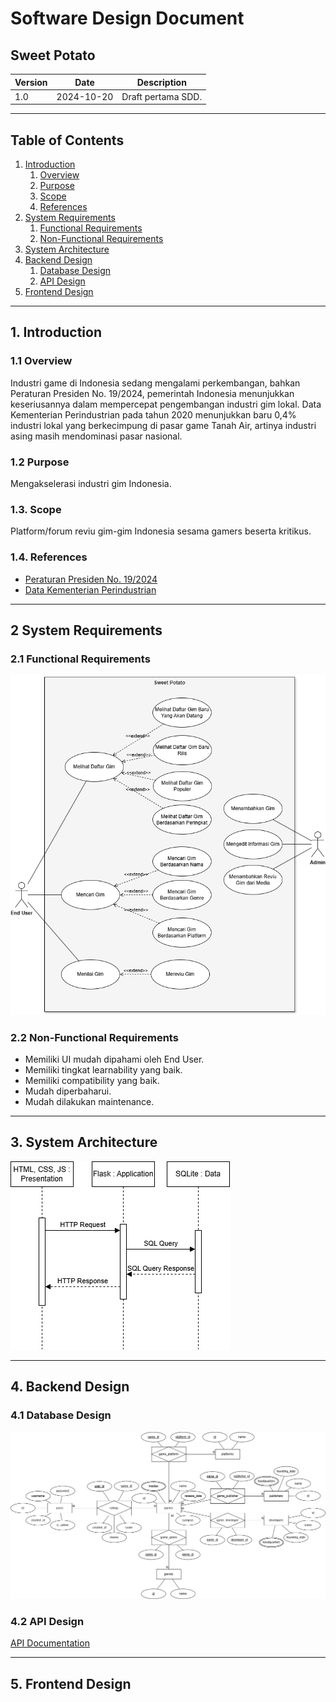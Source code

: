 # Software Design Document

## Sweet Potato

| Version | Date | Description |
|-------|---------|-------------|
| 1.0 | 2024-10-20 | Draft pertama SDD. |

***

## Table of Contents

1. [Introduction](#1-introduction)
    1. [Overview](#11-overview)
    2. [Purpose](#12-purpose)
    3. [Scope](#13-scope)
    4. [References](#14-references)
2. [System Requirements](#2-system-requirements)
    1. [Functional Requirements](#21-functional-requirements)
    2. [Non-Functional Requirements](#22-non-functional-requirements)
3. [System Architecture](#3-system-architecture)
4. [Backend Design](#4-backend-design)
    1. [Database Design](#41-database-design)
    2. [API Design](#42-api-design)
5. [Frontend Design](#5-frontend-design)

***

## 1. Introduction

### 1.1 Overview

Industri game di Indonesia sedang mengalami perkembangan, bahkan Peraturan Presiden No. 19/2024, pemerintah Indonesia menunjukkan keseriusannya dalam mempercepat pengembangan industri gim lokal. Data Kementerian Perindustrian pada tahun 2020 menunjukkan baru 0,4% industri lokal yang berkecimpung di pasar game Tanah Air, artinya industri asing masih mendominasi pasar nasional.

### 1.2 Purpose

Mengakselerasi industri gim Indonesia.

### 1.3. Scope

Platform/forum reviu gim-gim Indonesia sesama gamers beserta kritikus.

### 1.4. References

- [Peraturan Presiden No. 19/2024](https://www.presiden.go.id/id/peraturan-presiden/peraturan-presiden-no-19-tahun-2024-tentang-percepatan-pengembangan-industri-game-lokal)
- [Data Kementerian Perindustrian](https://www.kemenperin.go.id/id/perusahaan-perindustrian/data-perindustrian/data-perindustrian)

***

## 2 System Requirements

### 2.1 Functional Requirements

![Use Case Diagram](./Use%20Case%20Diagram.png)

### 2.2 Non-Functional Requirements

- Memiliki UI mudah dipahami oleh End User.
- Memiliki tingkat learnability yang baik.
- Memiliki compatibility yang baik.
- Mudah diperbaharui.
- Mudah dilakukan maintenance.

***

## 3. System Architecture

![System Architecture Model](./System%20Architecture%20Model.png)

***

## 4. Backend Design

### 4.1 Database Design

![Entity Relationship Diagram](./Entity%20Relationship%20Diagram.png)

### 4.2 API Design

[API Documentation](../openapi.json)

***

## 5. Frontend Design

